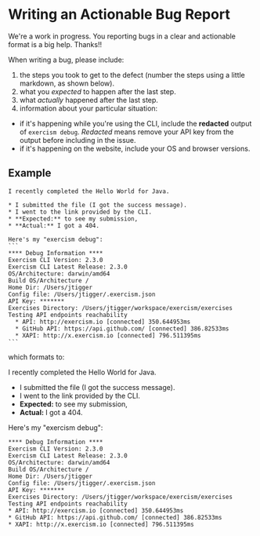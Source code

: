 # Writing an Actionable Bug Report

We're a work in progress.  You reporting bugs in a clear and actionable format is a big help.  Thanks!!

When writing a bug, please include:

1. the steps you took to get to the defect (number the steps using a little markdown, as shown below).
1.  what you *expected* to happen after the last step.
1.  what *actually* happened after the last step.
1. information about your particular situation:
  * if it's happening while you're using the CLI, include the **redacted** output of `exercism debug`. _Redacted_ means remove your API key from the output before including in the issue.
  * if it's happening on the website, include your OS and browser versions.

## Example

    I recently completed the Hello World for Java.

    * I submitted the file (I got the success message).
    * I went to the link provided by the CLI.
    * **Expected:** to see my submission,
    * **Actual:** I got a 404.

    Here's my "exercism debug":
    ```
    **** Debug Information ****
    Exercism CLI Version: 2.3.0
    Exercism CLI Latest Release: 2.3.0
    OS/Architecture: darwin/amd64
    Build OS/Architecture /
    Home Dir: /Users/jtigger
    Config file: /Users/jtigger/.exercism.json
    API Key: *******
    Exercises Directory: /Users/jtigger/workspace/exercism/exercises
    Testing API endpoints reachability
      * API: http://exercism.io [connected] 350.644953ms
      * GitHub API: https://api.github.com/ [connected] 386.82533ms
      * XAPI: http://x.exercism.io [connected] 796.511395ms
    ```

which formats to:

I recently completed the Hello World for Java.

* I submitted the file (I got the success message).
* I went to the link provided by the CLI.
* **Expected:** to see my submission,
* **Actual:** I got a 404.

Here's my "exercism debug":
```
**** Debug Information ****
Exercism CLI Version: 2.3.0
Exercism CLI Latest Release: 2.3.0
OS/Architecture: darwin/amd64
Build OS/Architecture /
Home Dir: /Users/jtigger
Config file: /Users/jtigger/.exercism.json
API Key: *******
Exercises Directory: /Users/jtigger/workspace/exercism/exercises
Testing API endpoints reachability
* API: http://exercism.io [connected] 350.644953ms
* GitHub API: https://api.github.com/ [connected] 386.82533ms
* XAPI: http://x.exercism.io [connected] 796.511395ms
```
